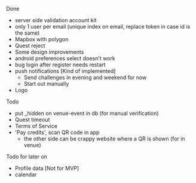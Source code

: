 Done
* server side validation account kit
* only 1 user per email (unique index on email, replace token in case id is the same)
* Mapbox with polygon
* Quest reject
* Some design improvements
* android preferences select doesn't work
* bug login after register needs restart
* push notifications [Kind of implemented]
    * Send challenges in evening and weekend for now
    * Start out manually
* Logo

Todo
* put _hidden on venue-event in db (for manual verification)
* Quest timeout
* Terms of Service
* 'Pay credits', scan QR code in app
    * the other side can be crappy website where a QR is shown (for in venue)

Todo for later on
* Profile data [Not for MVP]
* calendar